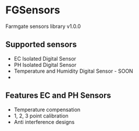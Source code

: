 # FGSensors
Farmgate sensors library v1.0.0

## Supported sensors
* EC Isolated Digital Sensor
* PH Isolated Digital Sensor
* Temperature and Humidity Digital Sensor - SOON
* 
## Features EC and PH Sensors
* Temperature compensation
* 1, 2, 3 point calibration
* Anti interference designs
